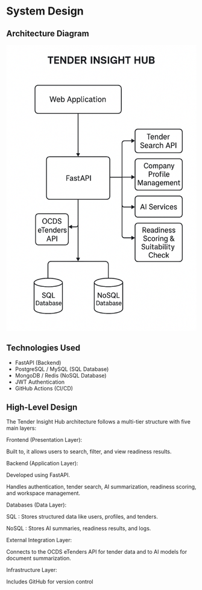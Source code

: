 # System Design

## Architecture Diagram
![Screenshot of project](static/tender-diagram.png)


## Technologies Used
- FastAPI (Backend)
- PostgreSQL / MySQL (SQL Database)
- MongoDB / Redis (NoSQL Database)
- JWT Authentication
- GitHub Actions (CI/CD)

## High-Level Design
The Tender Insight Hub architecture follows a multi-tier structure with five main layers:

Frontend (Presentation Layer):

Built to, it allows users to search, filter, and view readiness results.

Backend (Application Layer):

Developed using FastAPI.

Handles authentication, tender search, AI summarization, readiness scoring, and workspace management.

Databases (Data Layer):

SQL : Stores structured data like users, profiles, and tenders.

NoSQL : Stores AI summaries, readiness results, and logs.

External Integration Layer:

Connects to the OCDS eTenders API for tender data and to AI models  for document summarization.

Infrastructure Layer:

Includes GitHub for version control
